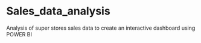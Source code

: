 # Sales_data_analysis
Analysis of super stores sales data to create an interactive dashboard using POWER BI
